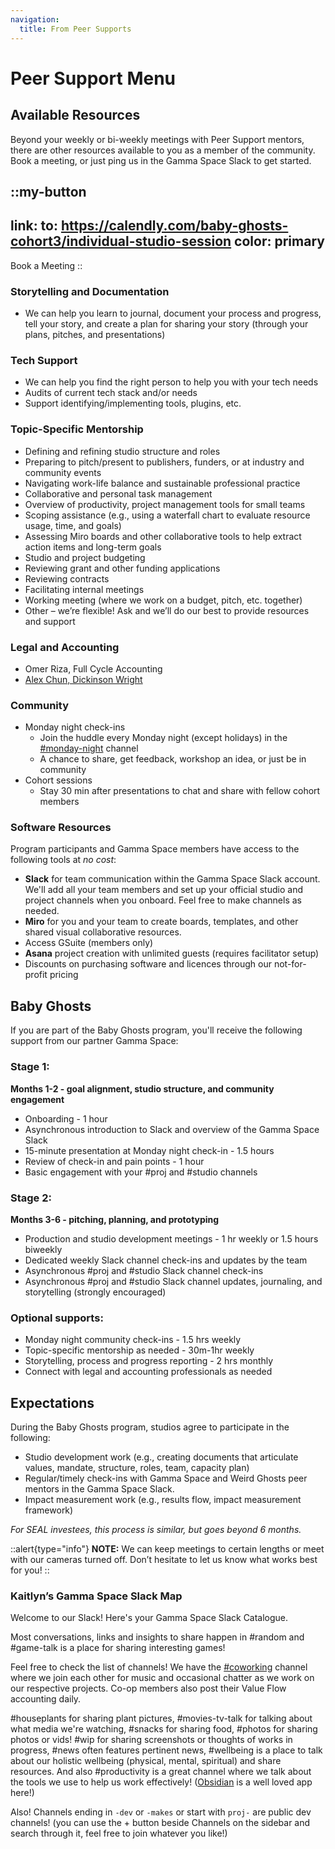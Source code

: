 ```yaml
---
navigation:
  title: From Peer Supports
---
```

# Peer Support Menu

## Available Resources

Beyond your weekly or bi-weekly meetings with Peer Support mentors, there are other resources available to you as a member of the community. Book a meeting, or just ping us in the Gamma Space Slack to get started.


::my-button
---
link:
  to: https://calendly.com/baby-ghosts-cohort3/individual-studio-session
color: primary
---
Book a Meeting
::

### Storytelling and Documentation
  - We can help you learn to journal, document your process and progress, tell your story, and create a plan for sharing your story (through your plans, pitches, and presentations)

### Tech Support
  - We can help you find the right person to help you with your tech needs
  - Audits of current tech stack and/or needs
  - Support identifying/implementing tools, plugins, etc.

### Topic-Specific Mentorship

- Defining and refining studio structure and roles
- Preparing to pitch/present to publishers, funders, or at industry and community events
- Navigating work-life balance and sustainable professional practice
- Collaborative and personal task management
- Overview of productivity, project management tools for small teams
- Scoping assistance (e.g., using a waterfall chart to evaluate resource usage, time, and goals)
- Assessing Miro boards and other collaborative tools to help extract action items and long-term goals
- Studio and project budgeting
- Reviewing grant and other funding applications
- Reviewing contracts
- Facilitating internal meetings
- Working meeting (where we work on a budget, pitch, etc. together)
- Other – we’re flexible! Ask and we’ll do our best to provide resources and support

### Legal and Accounting
- Omer Riza, Full Cycle Accounting
- [Alex Chun, Dickinson Wright](https://www.dickinson-wright.com/our-people/alexandria-chun?tab=0)

### Community
- Monday night check-ins
  - Join the huddle every Monday night (except holidays) in the [#monday-night](https://app.slack.com/huddle/T024FLYSV/C02N4TWFC56) channel
  - A chance to share, get feedback, workshop an idea, or just be in community
- Cohort sessions
  - Stay 30 min after presentations to chat and share with fellow cohort members

### Software Resources

Program participants and Gamma Space members have access to the following tools at _no cost_:

- **Slack** for team communication within the Gamma Space Slack account. We'll add all your team members and set up your official studio and project channels when you onboard. Feel free to make channels as needed.
- **Miro** for you and your team to create boards, templates, and other shared visual collaborative resources.
- Access GSuite (members only)
- **Asana** project creation with unlimited guests (requires facilitator setup)
- Discounts on purchasing software and licences through our not-for-profit pricing


## Baby Ghosts 

If you are part of the Baby Ghosts program, you'll receive the following support from our partner Gamma Space:

### Stage 1:

**Months 1-2 - goal alignment, studio structure, and community engagement**
* Onboarding - 1 hour
* Asynchronous introduction to Slack and overview of the Gamma Space Slack
* 15-minute presentation at Monday night check-in - 1.5 hours
* Review of check-in and pain points - 1 hour
* Basic engagement with your #proj and #studio channels 

### Stage 2:

**Months 3-6 - pitching, planning, and prototyping**

* Production and studio development meetings - 1 hr weekly or 1.5 hours biweekly
* Dedicated weekly Slack channel check-ins and updates by the team
* Asynchronous #proj and #studio Slack channel check-ins
* Asynchronous #proj and #studio Slack channel updates,  journaling, and storytelling (strongly encouraged)

### Optional supports:

* Monday night community check-ins - 1.5 hrs weekly
* Topic-specific mentorship as needed - 30m-1hr weekly
* Storytelling, process and progress reporting - 2 hrs monthly
* Connect with legal and accounting professionals as needed

## Expectations

During the Baby Ghosts program, studios agree to participate in the following:
* Studio development work (e.g., creating documents that articulate values, mandate, structure, roles, team, capacity plan)
* Regular/timely check-ins with Gamma Space and Weird Ghosts peer mentors in the Gamma Space Slack.
* Impact measurement work (e.g., results flow, impact measurement framework)

_For SEAL investees, this process is similar, but goes beyond 6 months._


::alert{type="info"}
**NOTE:** We can keep meetings to certain lengths or meet with our cameras turned off. Don’t hesitate to let us know what works best for you!
::

### Kaitlyn’s Gamma Space Slack Map

Welcome to our Slack! Here's your Gamma Space Slack Catalogue.

Most conversations, links and insights to share happen in #random and #game-talk is a place for sharing interesting games!

Feel free to check the list of channels! We have the [#coworking](https://gammaspace.slack.com/archives/C03JT2Z7MK7) channel where we join each other for music and occasional chatter as we work on our respective projects. Co-op members also post their Value Flow accounting daily.

#houseplants for sharing plant pictures, #movies-tv-talk for talking about what media we're watching, #snacks for sharing food, #photos for sharing photos or vids! #wip for sharing screenshots or thoughts of works in progress, #news often features pertinent news, #wellbeing is a place to talk about our holistic wellbeing (physical, mental, spiritual) and share resources. And also #productivity is a great channel where we talk about the tools we use to help us work effectively! ([Obsidian](https://obsidian.md) is a well loved app here!)

Also! Channels ending in `-dev` or `-makes` or start with `proj-` are public dev channels! (you can use the + button beside Channels on the sidebar and search through it, feel free to join whatever you like!)
